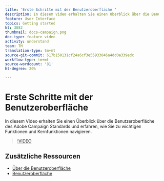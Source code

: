 ```yaml
---
title: 'Erste Schritte mit der Benutzeroberfläche '
description: In diesem Video erhalten Sie einen Überblick über die Benutzeroberfläche des Adobe Campaign Standards und die wichtigsten Funktionen und Funktionen.
feature: User Interface
topics: Getting started
kt: 3882
thumbnail: docs-campaign.png
doc-type: feature video
activity: understand
team: TM
translation-type: tm+mt
source-git-commit: 617b150131cf24a6cf3e55933046a4dd0a339edc
workflow-type: tm+mt
source-wordcount: '81'
ht-degree: 20%

---
```



# Erste Schritte mit der Benutzeroberfläche

In diesem Video erhalten Sie einen Überblick über die Benutzeroberfläche des Adobe Campaign Standards und erfahren, wie Sie zu wichtigen Funktionen und Kernfunktionen navigieren.

>[!VIDEO](https://video.tv.adobe.com/v/18469?quality=12)

## Zusätzliche Ressourcen

* [Über die Benutzeroberfläche](https://docs.adobe.com/content/help/en/campaign-standard/using/getting-started/discovering-the-interface/about-the-interface.html)
* [Benutzeroberfläche](https://docs.adobe.com/content/help/de-DE/campaign-standard/using/getting-started/discovering-the-interface/interface-description.html)
